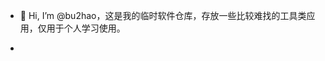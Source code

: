 - 👋 Hi, I’m @bu2hao，这是我的临时软件仓库，存放一些比较难找的工具类应用，仅用于个人学习使用。

- <!---
bu2hao/bu2hao is a ✨ special ✨ repository because its `README.md` (this file) appears on your GitHub profile.
You can click the Preview link to take a look at your changes.
--->
